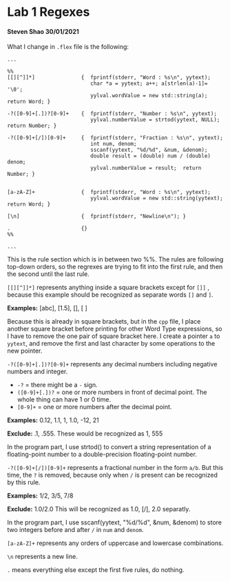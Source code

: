 # Lab 1 Regexes
#### Steven Shao 30/01/2021


What I change in `.flex` file is the following:

```
...

%%
[[][^]]*]               {  fprintf(stderr, "Word : %s\n", yytext); 
                           char *a = yytext; a++; a[strlen(a)-1]= '\0'; 
                           yylval.wordValue = new std::string(a); return Word; }

-?([0-9]+[.])?[0-9]+    {  fprintf(stderr, "Number : %s\n", yytext); 
                           yylval.numberValue = strtod(yytext, NULL);  return Number; }

-?([0-9]+[/])[0-9]+     {  fprintf(stderr, "Fraction : %s\n", yytext); 
                           int num, denom;
                           sscanf(yytext, "%d/%d", &num, &denom);
                           double result = (double) num / (double) denom;
                           yylval.numberValue = result;  return Number; }


[a-zA-Z]+               {  fprintf(stderr, "Word : %s\n", yytext); 
                           yylval.wordValue = new std::string(yytext); return Word; }

[\n]                    {  fprintf(stderr, "Newline\n"); }

.                       {}
%%

...
```
This is the rule section which is in between two %%. The rules are following top-down orders, so the regrexes are trying to fit into the first rule, and then the second until the last rule.

`[[][^]]*]` represents anything inside a square brackets except for `[]]` , because this example should be recognized as separate words `[]` and `]`.

__Examples:__ [abc], [1.5], [], [ ]

Because this is already in square brackets, but in the `cpp` file, I place another square bracket before printing for other Word Type expressions, so I have to remove the one pair of square bracket here. I create a pointer `a` to `yytext`, and remove the first and last character by some operations to the new pointer.

`-?([0-9]+[.])?[0-9]+` represents any decimal numbers including negative numbers and integer. 
* `-?` = there might be a `-` sign.
* `([0-9]+[.])?` = one or more numbers in front of decimal point. The whole thing can have 1 or 0 time.
* `[0-9]+` = one or more numbers after the decimal point.

__Examples:__  0.12, 1.1, 1, 1.0, -12, 21

__Exclude:__   .1, .555. These would be recognized as 1, 555

In the program part, I use strtod() to convert a string representation of a floating-point number to a double-precision floating-point number.

`-?([0-9]+[/])[0-9]+` represents a fractional number in the form `a/b`. But this time, the `?` is removed, because only when `/` is present can be recognized by this rule.

__Examples:__ 1/2, 3/5, 7/8

__Exclude:__ 1.0/2.0    This will be recognized as 1.0, [/], 2.0 separatly.

In the program part, I use sscanf(yytext, "%d/%d", &num, &denom) to store two integers before and after `/` in `num` and `denom`.

`[a-zA-Z]+` represents any orders of uppercase and lowercase combinations.

`\n` represents a new line.

`.` means everything else except the first five rules, do nothing.





